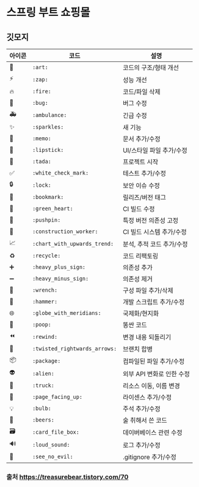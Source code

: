 # 스프링 부트 쇼핑몰

## 깃모지

<div align="center">

| 아이콘 | 코드          | 설명                                 |
|-------|--------------|------------------------------------|
| 🎨    | `:art:`      | 코드의 구조/형태 개선               |
| ⚡️    | `:zap:`      | 성능 개선                           |
| 🔥    | `:fire:`     | 코드/파일 삭제                     |
| 🐛    | `:bug:`      | 버그 수정                           |
| 🚑    | `:ambulance:`| 긴급 수정                           |
| ✨    | `:sparkles:` | 새 기능                             |
| 📝    | `:memo:`     | 문서 추가/수정                     |
| 💄    | `:lipstick:` | UI/스타일 파일 추가/수정            |
| 🎉    | `:tada:`     | 프로젝트 시작                       |
| ✅    | `:white_check_mark:` | 테스트 추가/수정           |
| 🔒    | `:lock:`     | 보안 이슈 수정                     |
| 🔖    | `:bookmark:` | 릴리즈/버전 태그                   |
| 💚    | `:green_heart:` | CI 빌드 수정              |
| 📌    | `:pushpin:`  | 특정 버전 의존성 고정               |
| 👷    | `:construction_worker:` | CI 빌드 시스템 추가/수정 |
| 📈    | `:chart_with_upwards_trend:` | 분석, 추적 코드 추가/수정 |
| ♻️    | `:recycle:`  | 코드 리팩토링                       |
| ➕    | `:heavy_plus_sign:` | 의존성 추가              |
| ➖    | `:heavy_minus_sign:` | 의존성 제거            |
| 🔧    | `:wrench:`   | 구성 파일 추가/삭제                |
| 🔨    | `:hammer:`   | 개발 스크립트 추가/수정           |
| 🌐    | `:globe_with_meridians:` | 국제화/현지화   |
| 💩    | `:poop:`     | 똥싼 코드                           |
| ⏪    | `:rewind:`   | 변경 내용 되돌리기                  |
| 🔀    | `:twisted_rightwards_arrows:` | 브랜치 합병 |
| 📦    | `:package:`  | 컴파일된 파일 추가/수정            |
| 👽    | `:alien:`    | 외부 API 변화로 인한 수정          |
| 🚚    | `:truck:`    | 리소스 이동, 이름 변경             |
| 📄    | `:page_facing_up:` | 라이센스 추가/수정        |
| 💡    | `:bulb:`     | 주석 추가/수정                     |
| 🍻    | `:beers:`    | 술 취해서 쓴 코드                   |
| 🗃    | `:card_file_box:` | 데이버베이스 관련 수정 |
| 🔊    | `:loud_sound:` | 로그 추가/수정                     |
| 🙈    | `:see_no_evil:` | .gitignore 추가/수정              |

</div>


### 출처 https://treasurebear.tistory.com/70